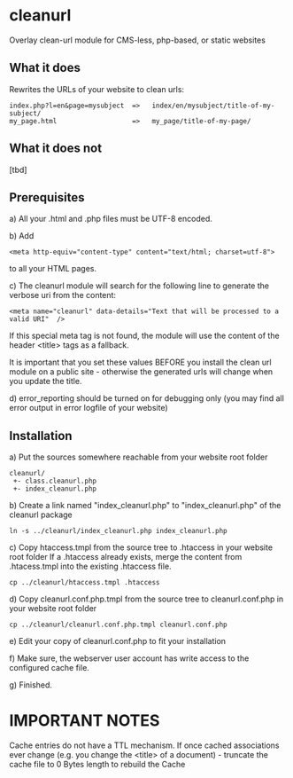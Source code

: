 # cleanurl
Overlay clean-url module for CMS-less, php-based, or static websites

## What it does
Rewrites the URLs of your website to clean urls:

    index.php?l=en&page=mysubject  =>   index/en/mysubject/title-of-my-subject/
    my_page.html                   =>   my_page/title-of-my-page/


## What it does not
[tbd]



## Prerequisites

a) All your .html and .php files must be UTF-8 encoded.

b) Add

    <meta http-equiv="content-type" content="text/html; charset=utf-8">

to all your HTML pages.

c) The cleanurl module will search for the following line to generate the verbose uri from the content:

    <meta name="cleanurl" data-details="Text that will be processed to a valid URI"  />
	
If this special meta tag is not found, the module will use the content of the header &lt;title&gt; tags as a fallback.
	
It is important that you set these values BEFORE you install the clean url module on a public site - otherwise the generated urls will change
when you update the title.
   
d) error_reporting should be turned on for debugging only (you may find all error output in error logfile of your website)



## Installation

a) Put the sources somewhere reachable from your website root folder

    cleanurl/
     +- class.cleanurl.php
     +- index_cleanurl.php


b) Create a link named "index_cleanurl.php" to "index_cleanurl.php" of the cleanurl package

    ln -s ../cleanurl/index_cleanurl.php index_cleanurl.php


c) Copy htaccess.tmpl from the source tree to .htaccess in your website root folder
  If a .htaccess already exists, merge the content from .htacess.tmpl into the existing .htaccess file.

    cp ../cleanurl/htaccess.tmpl .htaccess


d) Copy cleanurl.conf.php.tmpl from the source tree to cleanurl.conf.php in your website root folder

    cp ../cleanurl/cleanurl.conf.php.tmpl cleanurl.conf.php


e) Edit your copy of cleanurl.conf.php to fit your installation


f) Make sure, the webserver user account has write access to the configured cache file.


g) Finished.



# IMPORTANT NOTES

Cache entries do not have a TTL mechanism.
If once cached associations ever change (e.g. you change the &lt;title&gt; of a document) - truncate the cache file to 0 Bytes length to rebuild the Cache

